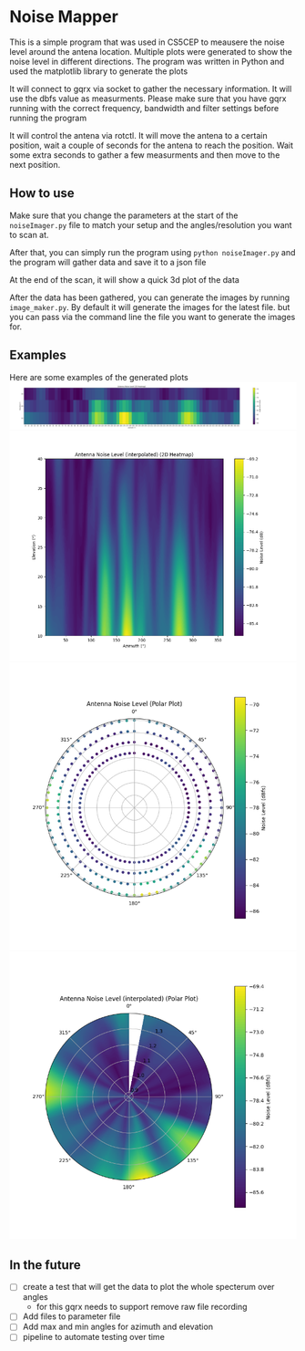 # Noise Mapper
This is a simple program that was used in CS5CEP to meausere the noise level around the antena location. Multiple plots were generated to show the noise level in different directions. The program was written in Python and used the matplotlib library to generate the plots

It will connect to gqrx via socket to gather the necessary information. It will use the dbfs value as measurments. Please make sure that you have gqrx running with the correct frequency, bandwidth and filter settings before running the program

It will control the antena via rotctl. It will move the antena to a certain position, wait a couple of seconds for the antena to reach the position. Wait some extra seconds to gather a few measurments and then move to the next position.

## How to use
Make sure that you change the parameters at the start of the `noiseImager.py` file to match your setup and the angles/resolution you want to scan at.

After that, you can simply run the program using `python noiseImager.py` and the program will gather data and save it to a json file

At the end of the scan, it will show a quick 3d plot of the data

After the data has been gathered, you can generate the images by running `image_maker.py`. By default it will generate the images for the latest file. but you can pass via the command line the file you want to generate the images for.

## Examples
Here are some examples of the generated plots
![2d_heatmap](resources/2d-21_35_noise_image_results.png)
![2d_heatmap_int](resources/2d-interp-21_35_noise_image_results.png)
![polar](resources/polar-21_35_noise_image_results.png)
![polar_int](resources/polar-interp-21_35_noise_image_results.png)



## In the future
- [ ] create a test that will get the data to plot the whole specterum over angles 
    - for this gqrx needs to support remove raw file recording
- [ ] Add files to parameter file
- [ ] Add max and min angles for azimuth and elevation
- [ ] pipeline to automate testing over time